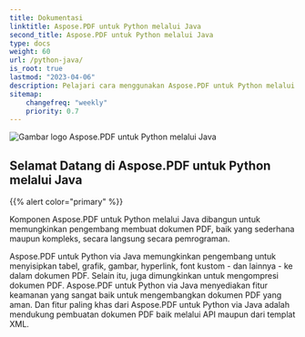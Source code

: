 ```yaml
---
title: Dokumentasi
linktitle: Aspose.PDF untuk Python melalui Java
second_title: Aspose.PDF untuk Python melalui Java
type: docs
weight: 60
url: /python-java/
is_root: true
lastmod: "2023-04-06"
description: Pelajari cara menggunakan Aspose.PDF untuk Python melalui Java untuk membuat aplikasi pemrosesan dokumen PDF di platform apa pun menggunakan Python dan Java. Telusuri tutorial, contoh kode, dan lainnya.
sitemap:
    changefreq: "weekly"
    priority: 0.7
---
```


![Gambar logo Aspose.PDF untuk Python melalui Java](aspose_pdf-for-python-java.png)

## Selamat Datang di Aspose.PDF untuk Python melalui Java

{{% alert color="primary" %}}

Komponen Aspose.PDF untuk Python melalui Java dibangun untuk memungkinkan pengembang membuat dokumen PDF, baik yang sederhana maupun kompleks, secara langsung secara pemrograman.

 Aspose.PDF untuk Python via Java memungkinkan pengembang untuk menyisipkan tabel, grafik, gambar, hyperlink, font kustom - dan lainnya - ke dalam dokumen PDF. Selain itu, juga dimungkinkan untuk mengompresi dokumen PDF. Aspose.PDF untuk Python via Java menyediakan fitur keamanan yang sangat baik untuk mengembangkan dokumen PDF yang aman. Dan fitur paling khas dari Aspose.PDF untuk Python via Java adalah mendukung pembuatan dokumen PDF baik melalui API maupun dari templat XML.